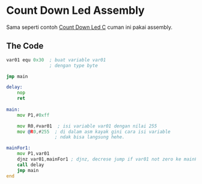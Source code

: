 # Count Down Led Assembly 

Sama seperti contoh [Count Down Led C](countDownLed.md) cuman ini pakai assembly.

## The Code
```asm
var01 equ 0x30  ; buat variable var01
                ; dengan type byte

jmp main

delay:
    nop
    ret
    
main:
    mov P1,#0xff

    mov R0,#var01  ; isi variable var01 dengan nilai 255
    mov @R0,#255  ; di dalam asm kayak gini cara isi variable
                  ; ndak bisa langsung hehe.

mainFor1:
    mov P1,var01
    djnz var01,mainFor1 ; djnz, decrese jump if var01 not zero ke mainFor1
    call delay
    jmp main
end
```
